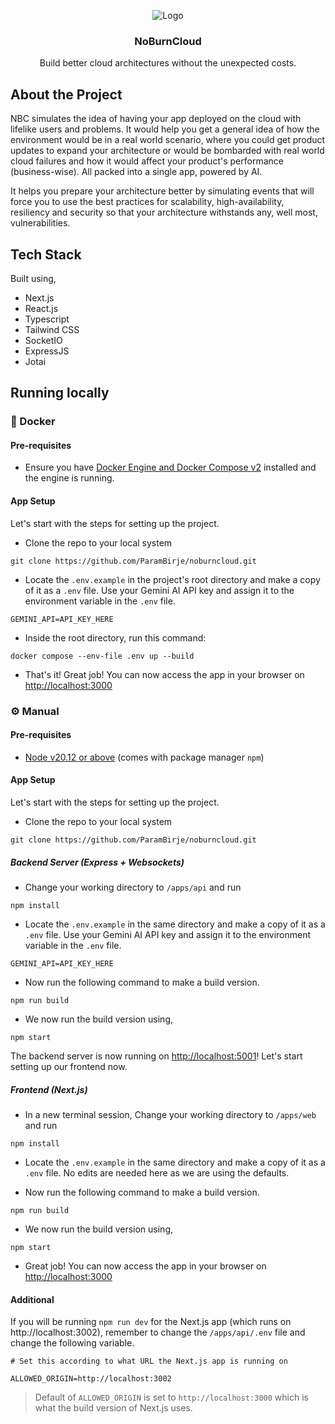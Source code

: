 <!-- PROJECT LOGO -->
<p align="center">
   <img src="https://github.com/ParamBirje/noburncloud/assets/87022870/ca5583c2-db8c-4556-8576-11b934df5393.png" alt="Logo">

  <h3 align="center">NoBurnCloud</h3>

  <p align="center">
    Build better cloud architectures without the unexpected costs.
  </p>
</p>

<!-- ABOUT THE PROJECT -->

## About the Project

NBC simulates the idea of having your app deployed on the cloud with lifelike users and problems. It would help you get a general idea of how the environment would be in a real world scenario, where you could get product updates to expand your architecture or would be bombarded with real world cloud failures and how it would affect your product's performance (business-wise). All packed into a single app, powered by AI.

It helps you prepare your architecture better by simulating events that will force you to use the best practices for scalability, high-availability, resiliency and security so that your architecture withstands any, well most, vulnerabilities.

## Tech Stack

Built using,

- Next.js
- React.js
- Typescript
- Tailwind CSS
- SocketIO
- ExpressJS
- Jotai

<!-- Setting up the project -->

## Running locally

### 🐳 Docker
#### Pre-requisites

- Ensure you have [Docker Engine and Docker Compose v2](https://docs.docker.com/compose/install/) installed and the engine is running.

#### App Setup

Let's start with the steps for setting up the project.

- Clone the repo to your local system

```
git clone https://github.com/ParamBirje/noburncloud.git
```

- Locate the `.env.example` in the project's root directory and make a copy of it as a `.env` file. Use your Gemini AI API key and assign it to the environment variable in the `.env` file.

```
GEMINI_API=API_KEY_HERE
```

- Inside the root directory, run this command:

```
docker compose --env-file .env up --build
```

- That's it! Great job!
  You can now access the app in your browser on [http://localhost:3000](http://localhost:3000/)

### ⚙️ Manual
#### Pre-requisites

- [Node v20.12 or above](https://nodejs.org/en/download) (comes with package manager `npm`)

#### App Setup

Let's start with the steps for setting up the project.

- Clone the repo to your local system

```
git clone https://github.com/ParamBirje/noburncloud.git
```

##### Backend Server (Express + Websockets)
- Change your working directory to `/apps/api` and run
```
npm install
```

- Locate the `.env.example` in the same directory and make a copy of it as a `.env` file. Use your Gemini AI API key and assign it to the environment variable in the `.env` file.
```
GEMINI_API=API_KEY_HERE
```

- Now run the following command to make a build version.
```
npm run build
```

- We now run the build version using,
```
npm start
```

The backend server is now running on [http://localhost:5001](http://localhost:5001)! Let's start setting up our frontend now.

##### Frontend (Next.js)
- In a new terminal session, Change your working directory to `/apps/web` and run
```
npm install
```

- Locate the `.env.example` in the same directory and make a copy of it as a `.env` file. No edits are needed here as we are using the defaults.

- Now run the following command to make a build version.
```
npm run build
```

- We now run the build version using,
```
npm start
```

- Great job!
  You can now access the app in your browser on [http://localhost:3000](http://localhost:3000/)

#### Additional
If you will be running `npm run dev` for the Next.js app (which runs on http://localhost:3002), remember to change the `/apps/api/.env` file and change the following variable.
```
# Set this according to what URL the Next.js app is running on

ALLOWED_ORIGIN=http://localhost:3002
```
> Default of `ALLOWED_ORIGIN` is set to `http://localhost:3000` which is what the build version of Next.js uses.
